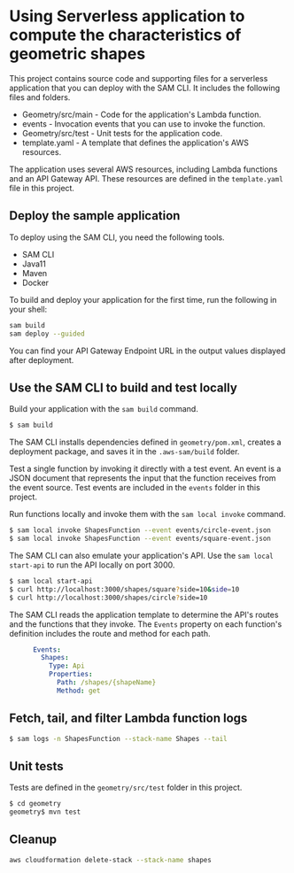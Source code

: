 # Using Serverless application to compute the characteristics of geometric shapes

This project contains source code and supporting files for a serverless application that you can deploy with the SAM CLI. It includes the following files and folders.

- Geometry/src/main - Code for the application's Lambda function.
- events - Invocation events that you can use to invoke the function.
- Geometry/src/test - Unit tests for the application code. 
- template.yaml - A template that defines the application's AWS resources.

The application uses several AWS resources, including Lambda functions and an API Gateway API. These resources are defined in the `template.yaml` file in this project.

## Deploy the sample application

To deploy using the SAM CLI, you need the following tools.

* SAM CLI
* Java11
* Maven
* Docker

To build and deploy your application for the first time, run the following in your shell:

```bash
sam build
sam deploy --guided
```
You can find your API Gateway Endpoint URL in the output values displayed after deployment.

## Use the SAM CLI to build and test locally

Build your application with the `sam build` command.

```bash
$ sam build
```

The SAM CLI installs dependencies defined in `geometry/pom.xml`, creates a deployment package, and saves it in the `.aws-sam/build` folder.

Test a single function by invoking it directly with a test event. An event is a JSON document that represents the input that the function receives from the event source. Test events are included in the `events` folder in this project.

Run functions locally and invoke them with the `sam local invoke` command.

```bash
$ sam local invoke ShapesFunction --event events/circle-event.json
$ sam local invoke ShapesFunction --event events/square-event.json

```

The SAM CLI can also emulate your application's API. Use the `sam local start-api` to run the API locally on port 3000.

```bash
$ sam local start-api
$ curl http://localhost:3000/shapes/square?side=10&side=10
$ curl http://localhost:3000/shapes/circle?side=10
```

The SAM CLI reads the application template to determine the API's routes and the functions that they invoke. The `Events` property on each function's definition includes the route and method for each path.

```yaml
      Events:
        Shapes:
          Type: Api
          Properties:
            Path: /shapes/{shapeName}
            Method: get
```

## Fetch, tail, and filter Lambda function logs

```bash
$ sam logs -n ShapesFunction --stack-name Shapes --tail
```

## Unit tests

Tests are defined in the `geometry/src/test` folder in this project.

```bash
$ cd geometry
geometry$ mvn test
```

## Cleanup

```bash
aws cloudformation delete-stack --stack-name shapes
```
